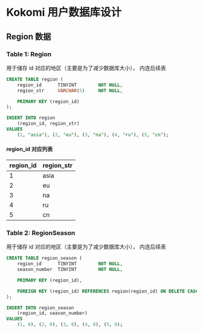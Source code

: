 # Kokomi 用户数据库设计

## Region 数据

### Table 1: Region

用于储存 id 对应的地区（主要是为了减少数据库大小）， 内连后续表

```sql
CREATE TABLE region (
    region_id      TINYINT        NOT NULL,
    region_str     VARCHAR(5)     NOT NULL,

    PRIMARY KEY (region_id)
);

INSERT INTO region
    (region_id, region_str)
VALUES
    (1, "asia"), (2, "eu"), (3, "na"), (4, "ru"), (5, "cn");
```

#### region_id 对应列表

| region_id | region_str |
| --------- | ---------- |
| 1         | asia       |
| 2         | eu         |
| 3         | na         |
| 4         | ru         |
| 5         | cn         |

### Table 2: RegionSeason

用于储存 id 对应的地区（主要是为了减少数据库大小）， 内连后续表

```sql
CREATE TABLE region_season (
    region_id      TINYINT        NOT NULL,
    season_number  TINYINT        NOT NULL,

    PRIMARY KEY (region_id),

    FOREIGN KEY (region_id) REFERENCES region(region_id) ON DELETE CASCADE -- 外键
);

INSERT INTO region_season
    (region_id, season_number)
VALUES
    (1, 0), (2, 0), (3, 0), (4, 0), (5, 0);
```
